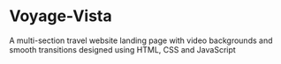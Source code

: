 # Voyage-Vista
A multi-section travel website landing page with video backgrounds and smooth transitions designed using HTML, CSS and JavaScript
